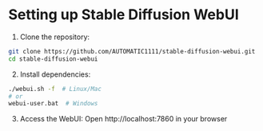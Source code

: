 # Setting up Stable Diffusion WebUI

1. Clone the repository:
```bash
git clone https://github.com/AUTOMATIC1111/stable-diffusion-webui.git
cd stable-diffusion-webui
```

2. Install dependencies:
```bash
./webui.sh -f  # Linux/Mac
# or
webui-user.bat  # Windows
```

3. Access the WebUI:
Open http://localhost:7860 in your browser
